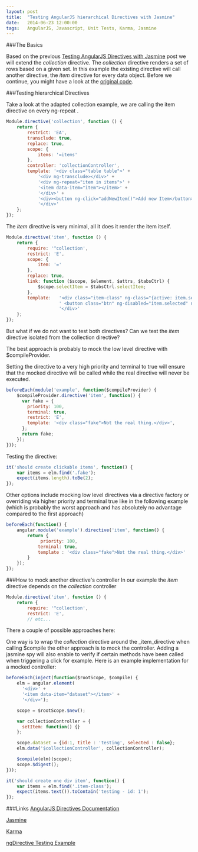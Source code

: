 ```yaml
---
layout: post
title:  "Testing AngularJS hierarchical Directives with Jasmine"
date:   2014-06-23 12:00:00
tags:   AngularJS, Javascript, Unit Tests, Karma, Jasmine
---
```


###The Basics

Based on the previous [Testing AngularJS Directives with Jasmine](http://busypeoples.github.io/post/testing-angularjs-directives) post we will extend the _collection_ directive.
The _collection_ directive renders a set of rows based on a given set.
In this example the existing directive will call another directive, the _item_ directive for every data object.
Before we continue, you might have a look at the [original code](http://plnkr.co/edit/c3YAZRfGju7IWlOnoBrH).

###Testing hierarchical Directives

Take a look at the adapted collection example, we are calling the item directive on every ng-repeat _<item data-item="item"></item>_.

```javascript
Module.directive('collection', function () {
	return {
		restrict: 'EA',
		transclude: true,
		replace: true,
		scope: {
			items: '=items'
		},
		controller: 'collectionController',
		template: '<div class="table table">' +
			'<div ng-transclude></div>' +
			'<div ng-repeat="item in items">' +
			'<item data-item="item"></item>' +
			'</div>' +
			'<div><button ng-click="addNewItem()">Add new Item</button></div>' +
			'</div>'
	};
});
```

The _item_ directive is very minimal, all it does it render the item itself.

```javascript
Module.directive('item', function () {
	return {
		require: '^collection',
		restrict: 'E',
		scope: {
			item: '='
		},
		replace: true,
		link: function ($scope, $element, $attrs, $tabsCtrl) {
			$scope.selectItem = $tabsCtrl.selectItem;
		},
		template:   '<div class="item-class" ng-class="{active: item.selected}">{{ item.title }} - id: {{ item.id }}' +
					' <button class="btn" ng-disabled="item.selected" ng-click="selectItem(item)">Set Active</button>' +
					'</div>'
	};
});
```

But what if we do not want to test both directives? Can we test the _item_ directive isolated from the collection directive?

The best approach is probably to mock the low level directive with $compileProvider.

Setting the directive to a very high priority and terminal to true will ensure that the mocked directive will be called while the real directive will never be executed.

```javascript
beforeEach(module('example', function($compileProvider) {
	$compileProvider.directive('item', function() {
	  var fake = {
	    priority: 100,
	    terminal: true,
	    restrict: 'E',
	    template: '<div class="fake">Not the real thing.</div>',
	  };
	  return fake;
	});
}));
```

Testing the directive:

```javascript
it('should create clickable items', function() {
	var items = elm.find('.fake');
	expect(items.length).toBe(2);
});
```

Other options include mocking low level directives via a directive factory
or overriding via higher priority and terminal true like in the following example
(which is probably the worst approach and has absolutely no advantage compared to the first approach)

```javascript
beforeEach(function() {
	angular.module('example').directive('item', function() {
		return {
			 priority: 100,
			terminal: true,
			template : '<div class="fake">Not the real thing.</div>'
		}
	});
});
```

###How to mock another directive's controller
In our example the _item_ directive depends on the _collection_ controller

```javascript
Module.directive('item', function () {
	return {
		require: '^collection',
		restrict: 'E',
		// etc...
```

There a couple of possible approaches here:

One way is to wrap the _collection_ directive around the _item_directive when calling $compile the other approach is to mock the controller. Adding a jasmine spy will also enable to verify if certain methods have been called when triggering a click for example. Here is an example implementation for a mocked controller:

```javascript
beforeEach(inject(function($rootScope, $compile) {
	elm = angular.element(
	  '<div>' +
	  '<item data-item="dataset"></item>' +
	  '</div>');

	scope = $rootScope.$new();

	var collectionController = {
	  setItem: function() {}
	};

	scope.dataset = {id:1, title : 'testing', selected : false};
	elm.data('$collectionController', collectionController);

	$compile(elm)(scope);
	scope.$digest();
}));

it('should create one div item', function() {
	var items = elm.find('.item-class');
	expect(items.text()).toContain('testing - id: 1');
});
```

###Links
[AngularJS Directives Documentation](https://docs.angularjs.org/guide/directive)

[Jasmine](http://jasmine.github.io/)

[Karma](http://karma-runner.github.io/0.12/index.html)

[ngDirective Testing Example](https://github.com/vojtajina/ng-directive-testing/)

